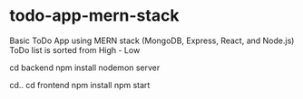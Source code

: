# todo-app-mern-stack
Basic ToDo App using MERN stack (MongoDB, Express, React, and Node.js)
ToDo list is sorted from High - Low

cd backend
npm install
nodemon server

cd..
cd frontend
npm install
npm start
